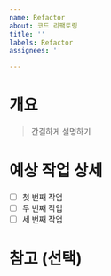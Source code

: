 ```yaml
---
name: Refactor
about: 코드 리팩토링
title: ''
labels: Refactor
assignees: ''

---
```


# 개요

> 간결하게 설명하기

# 예상 작업 상세

- [ ] 첫 번째 작업
- [ ] 두 번째 작업
- [ ] 세 번째 작업

# 참고 (선택)
